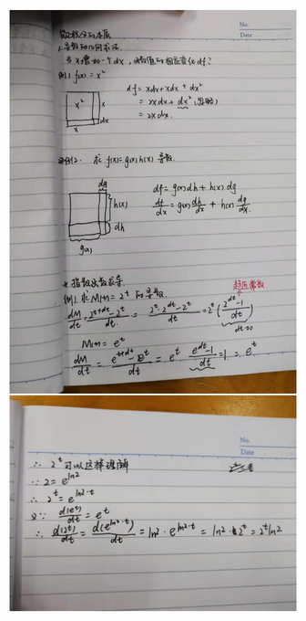 ![Image text](https://github.com/LiQianqian123/hello-world/blob/master/g1.jpg)
![Image text](https://github.com/LiQianqian123/hello-world/blob/master/g2.jpg)
